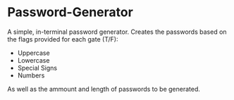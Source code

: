 # Password-Generator

A simple, in-terminal password generator. Creates the passwords based on the flags provided for each gate (T/F):

* Uppercase
* Lowercase
* Special Signs
* Numbers

As well as the ammount and length of passwords to be generated.
